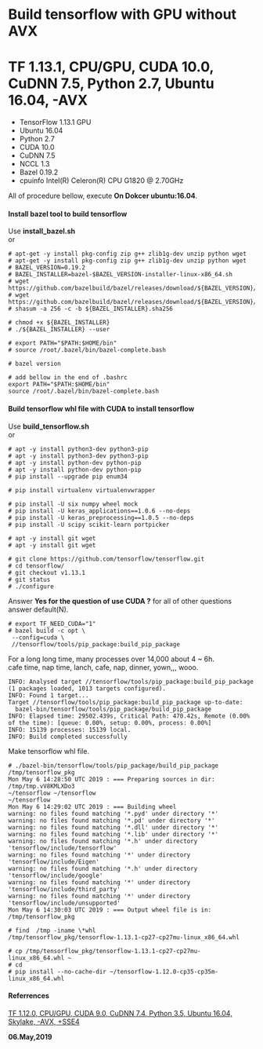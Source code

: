 # Build tensorflow with GPU without AVX  
# TF 1.13.1, CPU/GPU, CUDA 10.0, CuDNN 7.5, Python 2.7, Ubuntu 16.04, -AVX

- TensorFlow 1.13.1 GPU
- Ubuntu 16.04
- Python 2.7
- CUDA 10.0
- CuDNN 7.5
- NCCL 1.3
- Bazel 0.19.2
- cpuinfo Intel(R) Celeron(R) CPU G1820 @ 2.70GHz

All of procedure bellow, execute **On Dokcer ubuntu:16.04**.  

#### Install bazel tool to build tensorflow  
Use **install_bazel.sh**  
or  
```
# apt-get -y install pkg-config zip g++ zlib1g-dev unzip python wget
# apt-get -y install pkg-config zip g++ zlib1g-dev unzip python wget
# BAZEL_VERSION=0.19.2
# BAZEL_INSTALLER=bazel-$BAZEL_VERSION-installer-linux-x86_64.sh
# wget https://github.com/bazelbuild/bazel/releases/download/${BAZEL_VERSION}/${BAZEL_INSTALLER}
# wget https://github.com/bazelbuild/bazel/releases/download/${BAZEL_VERSION}/${BAZEL_INSTALLER}.sha256
# shasum -a 256 -c -b ${BAZEL_INSTALLER}.sha256 

# chmod +x ${BAZEL_INSTALLER}
# ./${BAZEL_INSTALLER} --user

# export PATH="$PATH:$HOME/bin"
# source /root/.bazel/bin/bazel-complete.bash

# bazel version

# add bellow in the end of .bashrc
export PATH="$PATH:$HOME/bin"
source /root/.bazel/bin/bazel-complete.bash
```

#### Build tensorflow whl file with CUDA to install tensorflow  
Use **build_tensorflow.sh**  
or  
```
# apt -y install python3-dev python3-pip
# apt -y install python3-dev python3-pip
# apt -y install python-dev python-pip
# apt -y install python-dev python-pip
# pip install --upgrade pip enum34

# pip install virtualenv virtualenvwrapper

# pip install -U six numpy wheel mock
# pip install -U keras_applications==1.0.6 --no-deps
# pip install -U keras_preprocessing==1.0.5 --no-deps
# pip install -U scipy scikit-learn portpicker

# apt -y install git wget
# apt -y install git wget

# git clone https://github.com/tensorflow/tensorflow.git
# cd tensorflow/
# git checkout v1.13.1
# git status
# ./configure
```
Answer **Yes for the question of use CUDA ?** for all of other questions answer default(N).  
```
# export TF_NEED_CUDA="1"
# bazel build -c opt \
 --config=cuda \
 //tensorflow/tools/pip_package:build_pip_package
```
For a long long time, many processes over 14,000 about 4 ~ 6h.  
cafe time, nap time, lanch, cafe, nap, dinner, yown,,, wooo.  

```
INFO: Analysed target //tensorflow/tools/pip_package:build_pip_package (1 packages loaded, 1013 targets configured).
INFO: Found 1 target...
Target //tensorflow/tools/pip_package:build_pip_package up-to-date:
  bazel-bin/tensorflow/tools/pip_package/build_pip_package
INFO: Elapsed time: 29502.439s, Critical Path: 470.42s, Remote (0.00% of the time): [queue: 0.00%, setup: 0.00%, process: 0.00%]
INFO: 15139 processes: 15139 local.
INFO: Build completed successfully
```
Make tensorflow whl file.  
```
# ./bazel-bin/tensorflow/tools/pip_package/build_pip_package /tmp/tensorflow_pkg
Mon May 6 14:28:50 UTC 2019 : === Preparing sources in dir: /tmp/tmp.vV8KMLXDo3
~/tensorflow ~/tensorflow
~/tensorflow
Mon May 6 14:29:02 UTC 2019 : === Building wheel
warning: no files found matching '*.pyd' under directory '*'
warning: no files found matching '*.pd' under directory '*'
warning: no files found matching '*.dll' under directory '*'
warning: no files found matching '*.lib' under directory '*'
warning: no files found matching '*.h' under directory 'tensorflow/include/tensorflow'
warning: no files found matching '*' under directory 'tensorflow/include/Eigen'
warning: no files found matching '*.h' under directory 'tensorflow/include/google'
warning: no files found matching '*' under directory 'tensorflow/include/third_party'
warning: no files found matching '*' under directory 'tensorflow/include/unsupported'
Mon May 6 14:30:03 UTC 2019 : === Output wheel file is in: /tmp/tensorflow_pkg

# find  /tmp -iname \*whl
/tmp/tensorflow_pkg/tensorflow-1.13.1-cp27-cp27mu-linux_x86_64.whl

# cp /tmp/tensorflow_pkg/tensorflow-1.13.1-cp27-cp27mu-linux_x86_64.whl ~
# cd
# pip install --no-cache-dir ~/tensorflow-1.12.0-cp35-cp35m-linux_x86_64.whl
```

#### Referrences  
[TF 1.12.0, CPU/GPU, CUDA 9.0, CuDNN 7.4, Python 3.5, Ubuntu 16.04, Skylake, -AVX, +SSE4](https://github.com/yaroslavvb/tensorflow-community-wheels/issues/99)  

**06.May,2019**  
